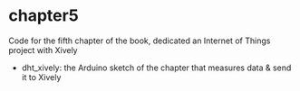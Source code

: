 chapter5
==================

Code for the fifth chapter of the book, dedicated an Internet of Things project with Xively

- dht_xively: the Arduino sketch of the chapter that measures data & send it to Xively
